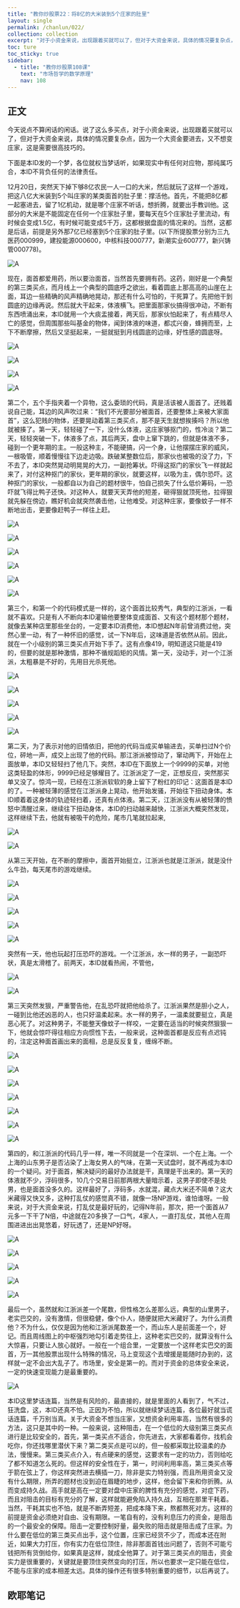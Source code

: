 ```yaml
---
title: "教你炒股票22：将8亿的大米装到5个庄家的肚里"
layout: single
permalink: /chanlun/022/
collection: collection
excerpt: "对于小资金来说，出现跟着买就可以了，但对于大资金来说，具体的情况要复杂点，因为一个大资金要进去，又不想变庄家，这是需要很高技巧的。"
toc: ture
toc_sticky: true
sidebar:
  - title: "教你炒股票108课"
    text: "市场哲学的数学原理"
    nav: 108
---
```

## 正文

今天说点不算闲话的闲话。说了这么多买点，对于小资金来说，出现跟着买就可以了，但对于大资金来说，具体的情况要复杂点，因为一个大资金要进去，又不想变庄家，这是需要很高技巧的。

下面是本ID发的一个梦，各位就权当梦话听，如果现实中有任何对应物，那纯属巧合，本ID不背负任何的法律责任。

12月20日，突然天下掉下够8亿农民一人一口的大米，然后就玩了这样一个游戏，把这八亿大米装到5个叫庄家的某类面首的肚子里：撑活他。首先，不能把8亿都一起塞进去，留了1亿机动，就是哪个庄家不听话，想折腾，就要出手教训他。这部分的大米是不能固定在任何一个庄家肚子里，要每天在5个庄家肚子里流动，有时候会变成1.5亿，有时候可能变成5千万，这都根据盘面的情况来的。当然，这都是后话，前提是另外那7亿已经塞到5个庄家的肚子里。(以下所提股票分别为三九医药000999，建投能源000600，中核科技000777，新潮实业600777，新兴铸管000778)。

![A](https://image.olim.cc/20230725161620.png)

现在，面首都爱用药，所以要治面首，当然首先要拥有药。这药，刚好是一个典型的第三类买点，而月线上一个典型的圆底呼之欲出，看着圆底上那高高的山崖在上面，耳边一些精确的风声精确地晃动，那还有什么可怕的，干死算了。先把他干到圆底的边缘再说。然后就大干起来，体液横飞。把里面那家伙搞得很冲动，不断有东西喷涌出来，本ID就用一个大痰盂接着，两天后，那家伙怕起来了，有点精尽人亡的感觉，但周围那些叫基金的物体，闻到体液的味道，都忒兴奋，蜂拥而至，上下不断摩擦，然后又坚挺起来，一挺就挺到月线圆底的边缘，好性感的圆底呀。

![A](https://image.olim.cc/20230725161856.png)

![A](https://image.olim.cc/20230725161917.png)
 
![A](https://image.olim.cc/20230725161936.png)

![A](https://image.olim.cc/20230725162014.png)

第二个，五个手指夹着一个异物，这么委琐的代码，真是活该被人面首了。还贱着说自己能，耳边的风声吹过来：“我们不光要部分被面首，还要整体上来被大家面首”，这么犯贱的物体，还要晃动着第三类买点，那不是天生就想挨揍吗？所以他就被揍了。第一天，轻轻碰了一下，没什么体液，这庄家够抠门的，性冷淡？第二天，轻轻突破一下，体液多了点，其后两天，盘中上窜下跳的，但就是体液不多，碰到一个更年期的主。一般这种主，不能硬搞，闪一个身，让他摆摆庄家的威风，一根吸管，顺着慢慢往下边走边吸。跌破某整数位后，那家伙也被吸的没了力，下不去了，本ID突然晃动明晃晃的大刀，一副抢筹状。吓得这抠门的家伙飞一样就起来了，对付这种抠门的家伙，更年期的家伙，就要这样，以吸为主，偶尔恐吓。这种抠门的家伙，一般都自以为自己的题材很牛，怕自己损失了什么低价筹码，一恐吓就飞得比鸭子还快。对这种人，就要天天弄他的短差，砸得狠就顶死他，拉得狠就先躲在傍边，瞧好机会就突然袭击他，让他难受。对这种庄家，要像蚊子一样不断地出击，更要像赶鸭子一样往上赶。

![A](https://image.olim.cc/20230726142400.png)

![A](https://image.olim.cc/20230726142421.png)
 
![A](https://image.olim.cc/20230726142443.png)
 
![A](https://image.olim.cc/20230726142511.png)

![A](https://image.olim.cc/20230726142534.png)
 
![A](https://image.olim.cc/20230726142554.png)

第三个，和第一个的代码模式是一样的，这个面首比较秀气，典型的江浙派，一看就不喜欢。只是有人不断向本ID灌输他要整体变成面首、又有这个题材那个题材，就像去某种店里那些坐台的，一定要本ID消费他，本ID想起N年前曾消费过他，突然心里一动，有了一种怀旧的感觉，试一下N年后，这味道是否依然从前。因此，就在一个小级别的第三类买点开始下手了。这有点像419，明知道这只能是419的，但要的就是那种激情，那种不循规蹈矩的风情。第一天，没动手，对一个江浙派，太粗暴是不好的，先用目光杀死他。

![A](https://image.olim.cc/20230726142612.png)

![A](https://image.olim.cc/20230726142634.png)

![A](https://image.olim.cc/20230726142656.png)

![A](https://image.olim.cc/20230726142734.png)

![A](https://image.olim.cc/20230726142814.png)

第二天，为了表示对他的旧情依旧，把他的代码当成买单输进去，买单扫过N个价位，砰地一声，成交上出现了他的代码。那江浙派被惊动了，窜动两下，开始在上面放单，本ID又轻轻扫了他几下。突然，本ID在下面放上一个9999的买单，对他这类轻盈的体形，9999已经足够耀目了。江浙派定了一定，正想反应，突然那买单又没了。惊鸿一现，已经在江浙派软软的身上留下了粉红的印记：这面首是本ID的了。一种被轻薄的感觉在江浙派身上晃动，他开始发骚，开始往下扭动身体。本ID顺着着这身体的轨迹轻扫着，还真有点体液。第二天，江浙派没有从被轻薄的愤怒中清醒过来，继续往下扭动身体，本ID的扫动越来越快，江浙派大概突然发现，这样继续下去，他就有被吸干的危险，尾市几笔就拉起来,

![A](https://image.olim.cc/20230726142922.png)

![A](https://image.olim.cc/20230726142949.png)

从第三天开始，在不断的摩擦中，面首开始挺立，江浙派也就是江浙派，就是没什么牛劲，每天尾市的游戏继续。

![A](https://image.olim.cc/20230726143015.png)

![A](https://image.olim.cc/20230726143309.png)

![A](https://image.olim.cc/20230726143328.png)

![A](https://image.olim.cc/20230726143349.png)

![A](https://image.olim.cc/20230726143409.png)

突然有一天，他也玩起打压恐吓的游戏。一个江浙派，水一样的男子，一副恐吓状，真是太滑稽了。前两天，本ID就看热闹，不管他，

![A](https://image.olim.cc/20230726143458.png)

![A](https://image.olim.cc/20230726143536.png)

第三天突然发狠，严重警告他，在乱恐吓就把他给杀了。江浙派果然是胆小之人，一碰到比他还凶恶的人，也只好温柔起来。水一样的男子，一温柔就要挺立，真是恶心死了。对这种男子，不能整天像蚊子一样咬，一定要在适当的时候突然狠狠一下，他就会惊吓得往相应方向惯性下去，一般来说，这种面首都是反应有点迟钝的，注定这种面首画出来的面相，总是反反复复，缠绵不断。

![A](https://image.olim.cc/20230726143603.png)

![A](https://image.olim.cc/20230726143649.png)

![A](https://image.olim.cc/20230726143709.png)
 
![A](https://image.olim.cc/20230726143729.png)

![A](https://image.olim.cc/20230726143748.png)

![A](https://image.olim.cc/20230726143805.png)
 
![A](https://image.olim.cc/20230726143824.png)

第四的，和江浙派的代码几乎一样，唯一不同就是一个在深圳、一个在上海。一个上海的山东男子是否沾染了上海女男人的气味，在第一天试盘时，就不再成为本ID的一个疑问。对于面首，解决疑问的最好办法就是干，真理是干出来的。第一天的体液就不少，浮码很多，10几个交易日前那两根大量暗示着，这男子即使不是处男，也是面首没多久的。这样最好了，浮码多，水就混，藏点大米还不简单？这大米藏得又快又多，这种打乱仗的感觉真不错，就像一场NP游戏，谁怕谁呀。一般来说，对于大资金来说，打乱仗是最好玩的，记得N年前，那次，把一个面首从7元多一下干了N倍，中途就在20多换了一口气，4家人，一直打乱仗，其他人在周围进进出出晃悠着，好玩透了，还是NP好呀。

![A](https://image.olim.cc/20230726143849.png)

![A](https://image.olim.cc/20230726143906.png)

![A](https://image.olim.cc/20230726143929.png)
 
![A](https://image.olim.cc/20230726143949.png)

![A](https://image.olim.cc/20230726144022.png)

最后一个，虽然就和江浙派差一个尾数，但性格怎么差那么远，典型的山里男子，老实巴交的，没有激情，但很稳健，像个仆人，随便就把大米藏好了。为什么消费他？不为什么，仅仅是因为他和江浙派尾数差一个，而山东人是前面差一个，好记。而且周线图上的中枢强烈地勾引着走势往上，这种老实巴交的，就算没有什么大惊喜，只要让人放心就好。一般在一个组合里，一定要放一个这样老实巴交的面首，万一其他股票出现什么特殊的情况，马上变现这个去增援是能随时办到的，这样就一定不会出大乱子了。市场里，安全是第一的。而对于资金的总体安全来说，一定的快速变现能力是最重要的。

![A](https://image.olim.cc/20230726144052.png)

本ID这里梦话连篇，当然是有风险的，最直接的，就是里面的人看到了，气不过，狂洗盘，这，本ID还真不怕。正因为不怕，所以就继续梦话连篇，各位最好就当谎话连篇，千万别当真。关于大资金不想当庄家，又想资金利用率高，当然有很多的方法，这只是其中的一种。一般来说，这种阻击，在一个低位的大级别第三类买点进行是比较安全的，首先，第一类买点不适合，你先进去，大家都看着你，找机会吃你，你还找哪里潜伏下来？第二类买点是可以的，但一般都采取比较温柔的办法，慢慢来。第三类买点介入，有点硬来的感觉，这要求有一定的功力，否则给吃了都不知道怎么死的。但这样的安全性在于，第一，时间利用率高，第三类买点等于箭在弦上了，你这样突然进去横插一刀，除非是实力特别强，而且所用资金又没有什么期限，所弄的题材也没到迫在眉睫的地步，这样，他会留下来和你折腾。从而变成持久战。高手就是高在一定要对盘中庄家的脾性有充分的感觉，对症下药，而且对阻击的目标有充分的了解，这样就能避免陷入持久战，互相在那里干耗着。当然，干耗其实也不怕，就是不断弄短差，把成本降下来，熬都熬死对方。这样的前提是资金必须绝对自由、没有期限。一笔自有的，没有利息压力的资金，是阻击的一个最安全的保障。阻击一定要控制好量，最失败的阻击就是阻击成了庄家。为什么要在低位的第三类买点出手，这个位置，庄家已经货不少了，而成本还在附近，如果大力打压，你有实力在低位顶住，除非那面首钱出问题了，否则不可能亏钱把所有货倒给你，如果真是这样，就成全他算了。对于第三类买点的阻击，资金实力是很重要的，关键就是要顶住突然变向的打压，所以也要求一定只能在低位，不能与庄家的成本相差太远。具体的操作还有很多特别重要的细节，以后再说了。

## 欧耶笔记
